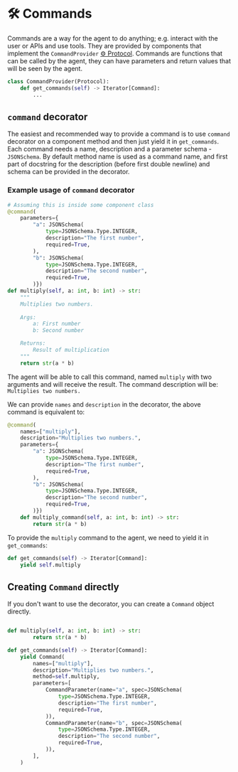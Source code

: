 # 🛠️ Commands

Commands are a way for the agent to do anything; e.g. interact with the user or APIs and use tools. They are provided by components that implement the `CommandProvider` [⚙️ Protocol](./protocols.md). Commands are functions that can be called by the agent, they can have parameters and return values that will be seen by the agent.

```py
class CommandProvider(Protocol):
    def get_commands(self) -> Iterator[Command]:
        ...
```

## `command` decorator

The easiest and recommended way to provide a command is to use `command` decorator on a component method and then just yield it in `get_commands`. Each command needs a name, description and a parameter schema - `JSONSchema`. By default method name is used as a command name, and first part of docstring for the description (before first double newline) and schema can be provided in the decorator.

### Example usage of `command` decorator

```py
# Assuming this is inside some component class
@command(
    parameters={
        "a": JSONSchema(
            type=JSONSchema.Type.INTEGER,
            description="The first number",
            required=True,
        ),
        "b": JSONSchema(
            type=JSONSchema.Type.INTEGER,
            description="The second number",
            required=True,
        )})
def multiply(self, a: int, b: int) -> str:
    """
    Multiplies two numbers.
    
    Args:
        a: First number
        b: Second number

    Returns:
        Result of multiplication
    """
    return str(a * b)
```

The agent will be able to call this command, named `multiply` with two arguments and will receive the result. The command description will be: `Multiplies two numbers.`

We can provide `names` and `description` in the decorator, the above command is equivalent to:

```py
@command(
    names=["multiply"],
    description="Multiplies two numbers.",
    parameters={
        "a": JSONSchema(
            type=JSONSchema.Type.INTEGER,
            description="The first number",
            required=True,
        ),
        "b": JSONSchema(
            type=JSONSchema.Type.INTEGER,
            description="The second number",
            required=True,
        )})
    def multiply_command(self, a: int, b: int) -> str:
        return str(a * b)
```

To provide the `multiply` command to the agent, we need to yield it in `get_commands`:

```py
def get_commands(self) -> Iterator[Command]:
    yield self.multiply
```

## Creating `Command` directly

If you don't want to use the decorator, you can create a `Command` object directly.

```py

def multiply(self, a: int, b: int) -> str:
        return str(a * b)

def get_commands(self) -> Iterator[Command]:
    yield Command(
        names=["multiply"],
        description="Multiplies two numbers.",
        method=self.multiply,
        parameters=[
            CommandParameter(name="a", spec=JSONSchema(
                type=JSONSchema.Type.INTEGER,
                description="The first number",
                required=True,
            )),
            CommandParameter(name="b", spec=JSONSchema(
                type=JSONSchema.Type.INTEGER,
                description="The second number",
                required=True,
            )),
        ],
    )
```